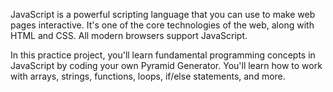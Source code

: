 JavaScript is a powerful scripting language that you can use to make web pages interactive. It's one of the core 
technologies of the web, along with HTML and CSS. All modern browsers support JavaScript.

In this practice project, you'll learn fundamental programming concepts in JavaScript by coding your own 
Pyramid Generator. You'll learn how to work with arrays, strings, functions, loops, if/else statements, and more.
